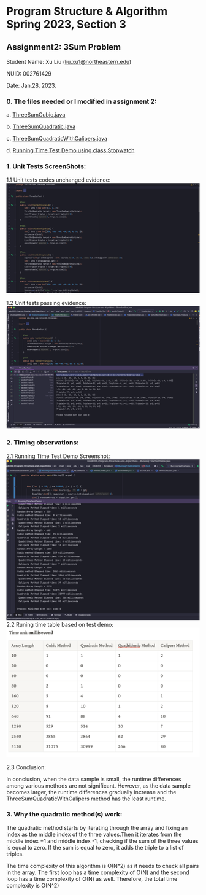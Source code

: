 # Program Structure & Algorithm Spring 2023, Section 3

## Assignment2: 3Sum Problem

Student Name: Xu Liu (liu.xu1@northeastern.edu)

NUID: 002761429

Date: Jan.28, 2023.

### 0. The files needed or I modified in assignment 2:

a. [ThreeSumCubic.java](https://github.com/LexieLiu19/Info6205-Program-Structure-and-Algorithms/blob/master/src/main/java/edu/neu/coe/info6205/threesum/ThreeSumCubic.java)

b. [ThreeSumQuadratic.java](https://github.com/LexieLiu19/Info6205-Program-Structure-and-Algorithms/blob/master/src/main/java/edu/neu/coe/info6205/threesum/ThreeSumQuadratic.java)

c. [ThreeSumQuadraticWithCalipers.java](https://github.com/LexieLiu19/Info6205-Program-Structure-and-Algorithms/blob/master/src/main/java/edu/neu/coe/info6205/threesum/ThreeSumQuadraticWithCalipers.java)

d. [Running Time Test Demo using class Stopwatch](https://github.com/LexieLiu19/Info6205-Program-Structure-and-Algorithms/blob/master/src/main/java/edu/neu/coe/info6205/threesum/RunningTimeTestDemo.java)

### 1. Unit Tests ScreenShots:

1.1 Unit tests codes unchanged evidence:
![Unit tests codes unchanged evidence](/src/main/java/edu/neu/coe/info6205/threesum/evidences/Unit-tests-codes-unchanged.png)

1.2 Unit tests passing evidence:
![Unit tests passing evidence](/src/main/java/edu/neu/coe/info6205/threesum/evidences/unit_tests_passing.png)

### 2. Timing observations:

2.1 Running Time Test Demo Screenshot:
![Running time test](/src/main/java/edu/neu/coe/info6205/threesum/evidences/runtime.png)
2.2 Runing time table based on test demo:
![Running time table](/src/main/java/edu/neu/coe/info6205/threesum/evidences/runtime-data.png)

2.3 Conclusion:

In conclusion, when the data sample is small, the runtime differences among
various methods are not significant. However, as the data sample becomes larger,
the runtime differences gradually increase and the ThreeSumQuadraticWithCalipers
method has the least runtime.

### 3. Why the quadratic method(s) work:

The quadratic method starts by iterating through the array and fixing an index
as the middle index of the three values.Then it iterates from the middle index
+1 and middle index -1, checking if the sum of the three values is equal to
zero. If the sum is equal to zero, it adds the triple to a list of triples.

The time complexity of this algorithm is O(N^2) as it needs to check all pairs
in the array. The first loop has a time complexity of O(N) and the second loop
has a time complexity of O(N) as well. Therefore, the total time complexity is
O(N^2)

